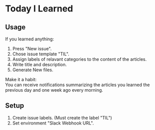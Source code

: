 # Today I Learned

## Usage
If you learned anything:  
1. Press "New issue".
2. Chose issue template "TIL".
3. Assign labels of relavant categories to the content of the articles.
4. Write title and description.
5. Generate New files.

Make it a habit:  
You can receive notifications summarizing the articles you learned the previous day and one week ago every morning.

## Setup
1. Create issue labels. (Must create the label "TIL")
2. Set environment "Slack Webhook URL".
